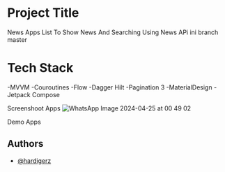 # Project Title

News Apps List To Show News And Searching Using News APi ini branch master


# Tech Stack
-MVVM
-Couroutines
-Flow
-Dagger Hilt
-Pagination 3
-MaterialDesign
-Jetpack Compose


Screenshoot Apps
![WhatsApp Image 2024-04-25 at 00 49 02](https://github.com/hardigerz/NewsAppCoba/assets/31538507/fcacf67d-625b-4464-b5ec-cf8de2b41f5b)


Demo Apps







## Authors

- [@hardigerz](https://github.com/hardigerz)




